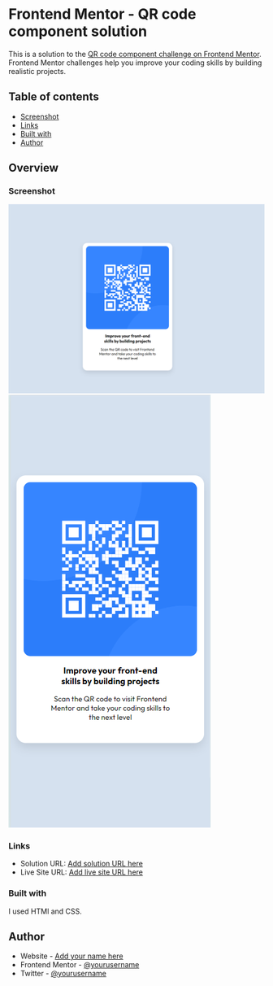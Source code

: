 # Frontend Mentor - QR code component solution

This is a solution to the [QR code component challenge on Frontend Mentor](https://www.frontendmentor.io/challenges/qr-code-component-iux_sIO_H). Frontend Mentor challenges help you improve your coding skills by building realistic projects. 

## Table of contents

  - [Screenshot](#screenshot)
  - [Links](#links)
  - [Built with](#built-with)
- [Author](#author)

## Overview

### Screenshot

![](./desktop.png)
![](./mobile.png)

### Links

- Solution URL: [Add solution URL here](https://github.com/sawepeter/QrCodeComponent)
- Live Site URL: [Add live site URL here](https://qr-code-component-ruddy-seven.vercel.app/)

### Built with 

I used HTMl and CSS.

## Author

- Website - [Add your name here](https://sawepeter.github.io/)
- Frontend Mentor - [@yourusername](https://www.frontendmentor.io/profile/sawepeter)
- Twitter - [@yourusername](https://twitter.com/SawePeter3)

